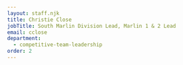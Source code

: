 ```yaml
---
layout: staff.njk
title: Christie Close
jobTitle: South Marlin Division Lead, Marlin 1 & 2 Lead
email: cclose
department:
  - competitive-team-leadership
order: 2
---
```

